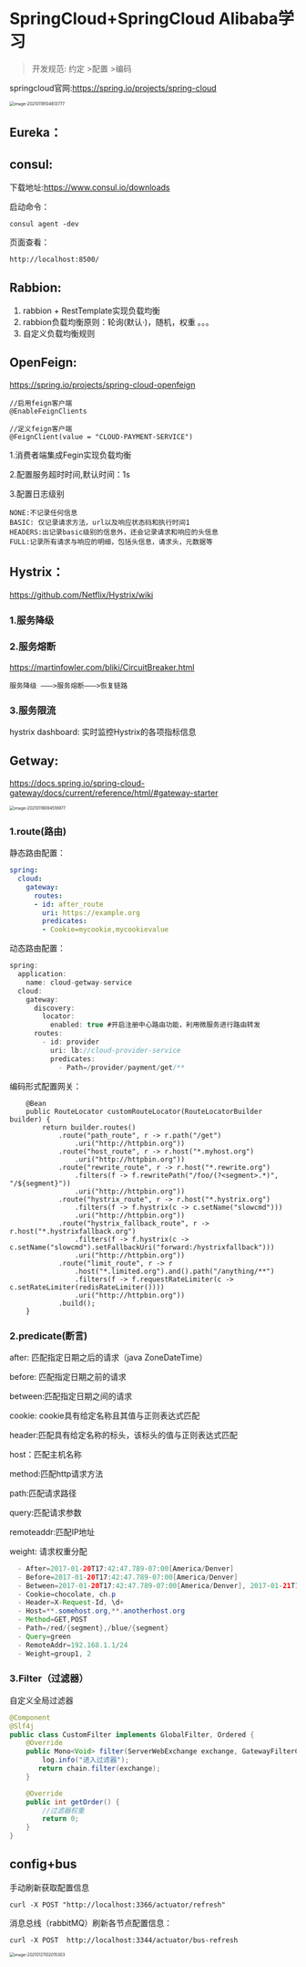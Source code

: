# SpringCloud+SpringCloud Alibaba学习
> 开发规范: 约定 >配置  >编码

springcloud官网:https://spring.io/projects/spring-cloud

<img src="C:\Users\zheng\AppData\Roaming\Typora\typora-user-images\image-20210119104613777.png" alt="image-20210119104613777" style="zoom:50%;" />

## Eureka：



## consul:

下载地址:https://www.consul.io/downloads

启动命令：

```
consul agent -dev
```

页面查看：

```
http://localhost:8500/
```

## Rabbion:

1. rabbion + RestTemplate实现负载均衡
2. rabbion负载均衡原则：轮询(默认·)，随机，权重 。。。
3. 自定义负载均衡规则

## OpenFeign: 

https://spring.io/projects/spring-cloud-openfeign

```
//启用feign客户端
@EnableFeignClients

//定义feign客户端
@FeignClient(value = "CLOUD-PAYMENT-SERVICE")
```

1.消费者端集成Fegin实现负载均衡

2.配置服务超时时间,默认时间：1s

3.配置日志级别 

```
NONE:不记录任何信息
BASIC: 仅记录请求方法，url以及响应状态码和执行时间1
HEADERS:出记录basic级别的信息外，还会记录请求和响应的头信息
FULL:记录所有请求与响应的明细，包括头信息，请求头，元数据等
```

## Hystrix：

https://github.com/Netflix/Hystrix/wiki

### 1.服务降级

### 2.服务熔断

https://martinfowler.com/bliki/CircuitBreaker.html

`服务降级 ———>服务熔断———>恢复链路`

### 3.服务限流

hystrix dashboard:  实时监控Hystrix的各项指标信息

## Getway:

https://docs.spring.io/spring-cloud-gateway/docs/current/reference/html/#gateway-starter

<img src="C:\Users\zheng\AppData\Roaming\Typora\typora-user-images\image-20210119094518977.png" alt="image-20210119094518977" style="zoom: 50%;" />

### 1.route(路由)

静态路由配置：

```yaml
spring:
  cloud:
    gateway:
      routes:
      - id: after_route
        uri: https://example.org
        predicates:
        - Cookie=mycookie,mycookievalue
```

动态路由配置：

```java
spring:
  application:
    name: cloud-getway-service
  cloud:
    gateway:
      discovery:
        locator:
          enabled: true #开启注册中心路由功能，利用微服务进行路由转发
      routes:
        - id: provider
          uri: lb://cloud-provider-service
          predicates:
            - Path=/provider/payment/get/**
```

编码形式配置网关：

```
	@Bean
	public RouteLocator customRouteLocator(RouteLocatorBuilder builder) {
		return builder.routes()
			.route("path_route", r -> r.path("/get")
				.uri("http://httpbin.org"))
			.route("host_route", r -> r.host("*.myhost.org")
				.uri("http://httpbin.org"))
			.route("rewrite_route", r -> r.host("*.rewrite.org")
				.filters(f -> f.rewritePath("/foo/(?<segment>.*)", "/${segment}"))
				.uri("http://httpbin.org"))
			.route("hystrix_route", r -> r.host("*.hystrix.org")
				.filters(f -> f.hystrix(c -> c.setName("slowcmd")))
				.uri("http://httpbin.org"))
			.route("hystrix_fallback_route", r -> r.host("*.hystrixfallback.org")
				.filters(f -> f.hystrix(c ->               c.setName("slowcmd").setFallbackUri("forward:/hystrixfallback")))
				.uri("http://httpbin.org"))
			.route("limit_route", r -> r
				.host("*.limited.org").and().path("/anything/**")
				.filters(f -> f.requestRateLimiter(c -> c.setRateLimiter(redisRateLimiter())))
				.uri("http://httpbin.org"))
			.build();
	}
```

### 2.predicate(断言)

 after: 匹配指定日期之后的请求（java ZoneDateTime）

before: 匹配指定日期之前的请求

between:匹配指定日期之间的请求

cookie: cookie具有给定名称且其值与正则表达式匹配

header:匹配具有给定名称的标头，该标头的值与正则表达式匹配

host：匹配主机名称

method:匹配http请求方法

path:匹配请求路径

query:匹配请求参数

remoteaddr:匹配IP地址

weight: 请求权重分配

```java
  - After=2017-01-20T17:42:47.789-07:00[America/Denver]  
  - Before=2017-01-20T17:42:47.789-07:00[America/Denver]
  - Between=2017-01-20T17:42:47.789-07:00[America/Denver], 2017-01-21T17:42:47.789-07:00[America/Denver]
  - Cookie=chocolate, ch.p
  - Header=X-Request-Id, \d+
  - Host=**.somehost.org,**.anotherhost.org
  - Method=GET,POST 
  - Path=/red/{segment},/blue/{segment}
  - Query=green
  - RemoteAddr=192.168.1.1/24
  - Weight=group1, 2
```

### 3.Filter（过滤器）

自定义全局过滤器

```java
@Component
@Slf4j
public class CustomFilter implements GlobalFilter, Ordered {
    @Override
    public Mono<Void> filter(ServerWebExchange exchange, GatewayFilterChain chain) {
        log.info("进入过滤器");
       return chain.filter(exchange);
    }

    @Override
    public int getOrder() {
        //过滤器权重
        return 0;
    }
}
```

## config+bus

手动刷新获取配置信息

```
curl -X POST "http://localhost:3366/actuator/refresh"
```

消息总线（rabbitMQ）刷新各节点配置信息：

```
curl -X POST  http://localhost:3344/actuator/bus-refresh
```

<img src="C:\Users\zheng\AppData\Roaming\Typora\typora-user-images\image-20210121102015303.png" alt="image-20210121102015303" style="zoom:50%;" />
